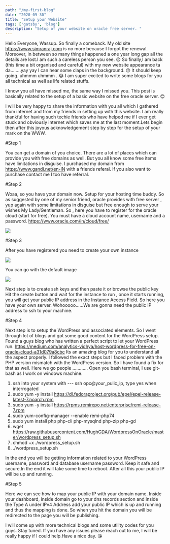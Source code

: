```yaml
---
path: "/my-first-blog"
date: "2020-09-30"
title: "Setup your Website"
tags: ['gatsby', 'blog']
description: "Setup of your website on oracle free server. "
---
```



Hello Everyone, Wassup. So finally a comeback. My old site https://www.simranraj.com is no more because I forgot the renewal. Moreover, in between so many things happened a one year long gap all the details are lost.I am such a careless person you see.  😢 So finally,I am back (this time a bit organised and careful) with my new website appearance ta da........yay yay I can hear some claps in the background. 😜  It should keep going. uhmmm uhmmm . 😂 I am super excited to write some blogs for you all technical as well as life related stuffs. 

I know you all have missed me, the same way I missed you. This post is basically related to the setup of a basic website on the free oracle server. 😍 

I will be very happy to share the information with you all which I gathered from internet and from my friends in setting up with this website. I am really thankful for having such techie friends who have helped me if I ever get stuck and obviously internet which saves me at the last moment.Lets begin then after this joyous acknowledgement step by step for the setup of your mark on the WWW.

#Step 1

 You can get a domain of you choice. There are a lot of places which can provide you with free domains as well. But you all know some free items have limitations in disguise.  I purchased my domain from  https://www.gandi.net/en-IN  with a friends referal. If you also want to purchase contact me I too have referral.

#Step 2

 Woaa, so you have your domain now. Setup for your hosting time buddy. So as suggested by one of my senior friend, oracle provides with free server , yup again with some limitations in disguise but free enough to serve your wishes My Lady/Gentleman. So , here you have to register for the oracle cloud (start for free). You must have a cloud account name, username and a password. https://www.oracle.com/in/cloud/free/ 

 ![](https://res.cloudinary.com/dspfh3nrl/image/upload/v1601724691/image.png)

#Step 3

After you have registered you need to create your own instance

![](https://res.cloudinary.com/dspfh3nrl/image/upload/v1601724691/image-1.png)

You can go with the default image

![](https://res.cloudinary.com/dspfh3nrl/image/upload/v1601724691/image-2.png)

Next step is to create ssh keys and then paste it or browse the public key
Hit the create button and wait for the instance to run , once it starts running, you       will get your public IP address in the Instance Access Field. So here you have your own server. Wohooooo......We are gonna need the public IP address to ssh to your machine.

#Step 4

Next step is to setup the WordPress and associated elements. So I went through lot of blogs and got some good content for the WordPress setup.  Found a guys blog who has written a perfect script to let your WordPress run. https://medium.com/analytics-vidhya/host-wordpress-for-free-on-oracle-cloud-a31d079a8cbc  Its an amazing blog for you to understand all the aspect properly. I followed the exact steps but I faced problem with the PHP version mismatch with the WordPress version. So I have found a fix for that as well. Here we go people ............ Open you bash terminal, I use git-bash as I work on windows machine.

1. ssh into your system with --- ssh opc@your_pulic_ip, type yes when interrogated
2. sudo yum -y install https://dl.fedoraproject.org/pub/epel/epel-release-latest-7.noarch.rpm
3. sudo yum -y install https://rpms.remirepo.net/enterprise/remi-release-7.rpm
4. sudo yum-config-manager --enable remi-php74
5. sudo yum install php php-cli php-mysqlnd php-zip php-gd
6. wget https://raw.githubusercontent.com/HughGDA/WordpressOnOracle/master/wordpress_setup.sh
7. chmod +x ./wordpress_setup.sh 
8. ./wordpress_setup.sh

In the end you will be getting information related to your WordPress username, password and database username password. Keep it safe and secure.In the end it will take some time to reboot. After all this your public IP will be up and running.

#Step 5

Here we can see how to map your public IP with your domain name. Inside your dashboard, inside domain go to your dns records section and inside the Type A  under IPv4 Address add your public IP which is up and running and thus the mapping is done. So when you hit the domain you will be redirected to the page you will be publishing.

I will come up with more technical blogs and some utility codes for you guys. Stay tuned. If you have any issues please reach out to me, I will be really happy if I could help.Have a nice day.  😘 